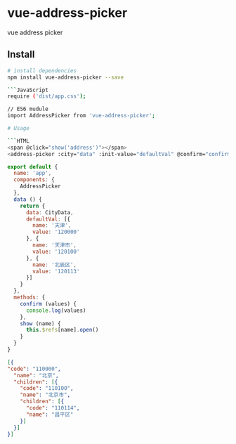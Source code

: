 # vue-address-picker
vue address picker

## Install

``` bash
# install dependencies
npm install vue-address-picker --save

```JavaScript
require ('dist/app.css');

// ES6 mudule
import AddressPicker from 'vue-address-picker';

# Usage

```HTML
<span @click="show('address')"></span>
<address-picker :city="data" :init-value="defaultVal" @confirm="confirm" ref="address"></address-picker>
```

```JavaScript
export default {
  name: 'app',
  components: {
    AddressPicker
  },
  data () {
    return {
      data: CityData,
      defaultVal: [{
        name: '天津',
        value: '120000'
      }, {
        name: '天津市',
        value: '120100'
      }, {
        name: '北辰区',
        value: '120113'
      }]
    }
  },
  methods: {
    confirm (values) {
      console.log(values)
    },
    show (name) {
      this.$refs[name].open()
    }
  }
}
```
``` json rule city-data
[{
"code": "110000",
  "name": "北京",
  "children": [{
    "code": "110100",
    "name": "北京市",
    "children": [{
      "code": "110114",
      "name": "昌平区"
    }]
  }]
}]
```